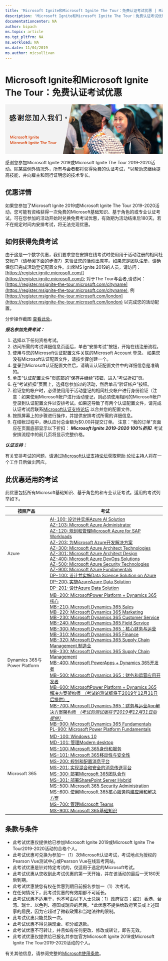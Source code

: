 ```yaml
---
title: 'Microsoft Ignite和Microsoft Ignite The Tour：免费认证考试优惠 | Microsoft Docs'
description: 'Microsoft Ignite和Microsoft Ignite The Tour：免费认证考试优惠' 
documentationcenter: NA 
author: bipach
ms.topic: article
ms.tgt_pltfrm: NA
ms.workload: NA
ms.date: 11/04/2019
ms.author: micsullivan
---
```

# Microsoft Ignite和Microsoft Ignite The Tour：免费认证考试优惠

![免费认证考试优惠横幅广告](images/free-certification-exam-offer-banner.png "免费认证考试优惠横幅广告")

感谢您参加Microsoft Ignite 2019或Microsoft Ignite The Tour 2019-2020活动。除某些例外情况外，所有与会者都将获得免费的认证考试，*以帮助您继续提高技能，并向雇主和同行证明您的技术专长。

## 优惠详情

如果您参加了Microsoft Ignite 2019或Microsoft Ignite The Tour 2019-2020活动，您可能有资格获得一次免费的Microsoft基础知识、基于角色的或专业认证考试。可在您参加的活动开始时兑换免费考试优惠，有效期为活动结束后180天。若不在规定时间内安排考试，将无法兑现优惠。  

## 如何获得免费考试

由于这是一个数字优惠，我们要求您在安排在线考试时使用用于活动注册的相同社交帐户（请参阅下面的步骤7）来验证您的活动出席率。如果您是团队注册，请确保您已完成活动登记配置文件。出席MS Ignite 2019的人员，请访问： [https://register.ignite.microsoft.com/](https://register.ignite.microsoft.com/); 对于The Tour与会者,请访问： [https://register.msignite-the-tour.microsoft.com/cityname](https://register.msignite-the-tour.microsoft.com/cityname), 例 [https://register.msignite-the-tour.microsoft.com/london](https://register.msignite-the-tour.microsoft.com/london) 以完成您的活动配置。

分步操作截图 [查看此处](https://query.prod.cms.rt.microsoft.com/cms/api/am/binary/RE4n1th)。

***报名参加免费考试：***

1. 选择以下任何资格考试。
2. 访问所需的考试详细信息页面后，单击“安排考试”按钮，开始在线注册流程。
3. 使用与您的Microsoft认证配置文件关联的Microsoft Account 登录。  如果您没有Microsoft认证配置文件，请按步骤创建一个。
4. 登录到Microsoft认证配置文件后，请确认认证配置文件中的详细信息是准确的。
5. 单击“认证配置文件”页底部的“保存并继续”按钮，进入“考试折扣”页。
6. 在“考试折扣”页面上，选择您参加过的活动，然后单击“验证帐户”按钮。
7. 验证您的帐户时，必须使用用于活动登记的相同社交帐户进行身份验证（注意：如果使用Microsoft帐户进行活动登记，则必须使用相同的Microsoft帐户登录到认证配置文件以安排考试。如果这导致了有两个认证配置文件，请完成认证考试后联系[Microsoft认证支持论坛](https://trainingsupport.microsoft.com/en-us/mcp/forum?sort=LastReplyDate&dir=Desc&tab=All&status=all&mod=&modAge=&advFil=&postedAfter=&postedBefore=&threadType=All&isFilterExpanded=false&page=1) 以合并您的配置文件。
8. 按照屏幕上的步骤进行操作，并提供安排考试所需的详细信息。
9. 在结帐过程中，确认应付总金额为$0.00并提交订单。  注意：“我的订单”页面应在页面底部显示以下折扣：  ***Microsoft Ignite 2019-2020 100%折扣***.  考试安排流程中的前几页将显示完整价格。

***认证支持：***

有关安排考试的问题，请通过[Microsoft认证支持论坛](https://trainingsupport.microsoft.com/en-us/mcp/forum?sort=LastReplyDate&dir=Desc&tab=All&status=all&mod=&modAge=&advFil=&postedAfter=&postedBefore=&threadType=All&isFilterExpanded=false&page=1)获取帮助.论坛主持人将在一个工作日后做出回应。

## 此优惠适用的考试

此优惠包括所有Microsoft基础知识、基于角色的和专业认证考试。适用的考试列举如下。

| 按照产品 | 考试 |
| --- | --- |
| Azure | [AI-100: 设计并实施Azure AI Solution](/learn/certifications/exams/ai-100)<br/>[AZ-103: Microsoft Azure Administrator](/learn/certifications/exams/az-103)<br/>[AZ-120: 规划和管理Microsoft Azure for SAP Workloads](/learn/certifications/exams/az-120)<br/>[AZ-203: 为Microsoft Azure开发解决方案](/learn/certifications/exams/az-203)<br/>[AZ-300: Microsoft Azure Architect Technologies](/learn/certifications/exams/az-300)<br/>[AZ-301: Microsoft Azure Architect Design](/learn/certifications/exams/az-301)<br/>[AZ-400: Microsoft Azure DevOps Solutions](/learn/certifications/exams/az-400)<br/>[AZ-500: Microsoft Azure Security Technologies](/learn/certifications/exams/az-500)<br/>[AZ-900: Microsoft Azure Fundamentals](/learn/certifications/exams/az-900)<br/>[DP-100: 设计并实施Data Science Solution on Azure](/learn/certifications/exams/dp-100)<br/>[DP-200: 实施AzureAzure Data Solution](/learn/certifications/exams/dp-200)<br/>[DP-201: 设计Azure Data Solution](/learn/certifications/exams/dp-201) |
| Dynamics 365与Power Platform | [MB-200: MicrosoftPower Platform + Dynamics 365核心](/learn/certifications/exams/mb-200)<br/>[MB-210: Microsoft Dynamics 365 Sales](/learn/certifications/exams/mb-210)<br/>[MB-220: Microsoft Dynamics 365 Marketing](/learn/certifications/exams/mb-220)<br/>[MB-230: Microsoft Dynamics 365 Customer Service](/learn/certifications/exams/mb-230)<br/>[MB-240: Microsoft Dynamics 365 Field Service](/learn/certifications/exams/mb-240)<br/>[MB-300: Microsoft Dynamics 365：核心财务与运营](/learn/certifications/exams/mb-300)<br/>[MB-310: Microsoft Dynamics 365 Finance](/learn/certifications/exams/mb-310)<br/>[MB-320: Microsoft Dynamics 365 Supply Chain Management,制造业](/learn/certifications/exams/mb-320)<br/>[MB-330: Microsoft Dynamics 365 Supply Chain Management](/learn/certifications/exams/mb-330)<br/>[MB-400: Microsoft PowerApps + Dynamics 365开发者](/learn/certifications/exams/mb-400)<br/>[MB-500: Microsoft Dynamics 365：财务和运营应用开发者](/learn/certifications/exams/mb-500)<br/>[MB-600: MicrosoftPower Platform + Dynamics 365解决方案架构师_（考试的测试版将于2019年12月31日后提供）_](/learn/certifications/exams/mb-600)<br/>[MB-700: Microsoft Dynamics 365：财务与运营App解决方案架构师 _（考试的测试版将于2019年12月31日后提供）_](/learn/certifications/exams/mb-700)<br/>[MB-900: Microsoft Dynamics 365 Fundamentals](/learn/certifications/exams/mb-900) <br/>[PL-900: Microsoft Power Platform Fundamentals](/learn/certifications/exams/pl-900)|
| Microsoft 365 | [MD-100: Windows 10](/learn/certifications/exams/md-100)<br/>[MD-101: 管理Modern desktop](/learn/certifications/exams/md-101)<br/>[MS-100: Microsoft 365身份和服务](/learn/certifications/exams/ms-100)<br/>[MS-101: Microsoft 365移动性与安全性](/learn/certifications/exams/ms-101)<br/>[MS-200: 规划和配置消息平台](/learn/certifications/exams/ms-200)<br/>[MS-201: 实现混合和安全的消息传送平台](/learn/certifications/exams/ms-201)<br/>[MS-300: 部署Microsoft 365团队合作](/learn/certifications/exams/ms-300)<br/>[MS-301: 部署SharePoint Server Hybrid](/learn/certifications/exams/ms-301)<br/>[MS-500: Microsoft 365 Security Administration](/learn/certifications/exams/ms-500)<br/>[MS-600: 使用Microsoft 365核心服务构建应用和解决方案](/learn/certifications/exams/ms-600)<br/>[MS-700: 管理Microsoft Teams](/learn/certifications/exams/ms-700)<br/>[MS-900: Microsoft 365基础知识](/learn/certifications/exams/ms-900) |

## 条款与条件

- 此考试优惠仅提供给已参加Microsoft Ignite 2019或Microsoft Ignite The Tour2019-2020活动的合格个人。
- 此考试优惠可兑换为参加一（1）次Microsoft认证考试，考试地点为授权的Pearson Vue测试中心或Pearson Vue在线监考网站。
- 此考试优惠是针对特定考试的，仅适用于选定的Microsoft考试。
- 此考试优惠从您收到此考试优惠的第一天开始，并在该活动的最后一天180天后到期。
- 此考试优惠使您有权在优惠到期日前报名参加一（1）次考试。
- 在任何情况下，此考试优惠的有效期都不可延长。
- 此考试优惠不适用于，也不可由以下人士兑换：1）政府官员；或2）香港、台湾、瑞士、以色列、德国或瑞典的居民。*此优惠不提供给政府官员或上述国家的居民，因为它超过了微软政策和当地法律的限制。
- 此考试优惠只能兑换一次。
- 此考试优惠不得兑换现金、积分或退款。
- 此考试优惠不可转让，并且如有任何更改、修改或转让，即告无效。
- 此考试优惠仅提供给已报名并参加官方Microsoft Ignite 2019或Microsoft Ignite The Tour2019-2020活动的个人。

有关其他信息，请参阅完整的[Microsoft使用条款](https://www.microsoft.com/en-us/legal/intellectualproperty/copyright/default.aspx?SilentAuth=1)。
